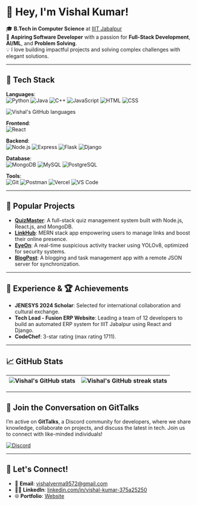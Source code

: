 # 👋 Hey, I'm Vishal Kumar!

🎓 **B.Tech in Computer Science** at [IIIT Jabalpur](https://www.iiitdmj.ac.in/)  
🚀 **Aspiring Software Developer** with a passion for **Full-Stack Development**, **AI/ML**, and **Problem Solving**.  
💡 I love building impactful projects and solving complex challenges with elegant solutions.

---

## 🚀 Tech Stack

**Languages**:  
![Python](https://img.shields.io/badge/-Python-3776AB?style=flat&logo=python&logoColor=white) 
![Java](https://img.shields.io/badge/-Java-007396?style=flat&logo=java&logoColor=white) 
![C++](https://img.shields.io/badge/-C++-00599C?style=flat&logo=cplusplus&logoColor=white) 
![JavaScript](https://img.shields.io/badge/-JavaScript-F7DF1E?style=flat&logo=javascript&logoColor=black)
![HTML](https://img.shields.io/badge/-HTML5-E34F26?style=flat&logo=html5&logoColor=white) 
![CSS](https://img.shields.io/badge/-CSS3-1572B6?style=flat&logo=css3)

![Vishal's GitHub languages](https://github-readme-stats.vercel.app/api/top-langs/?username=vishalverma9572&layout=compact&theme=tokyonight) 

**Frontend**:  
![React](https://img.shields.io/badge/-React-61DAFB?style=flat&logo=react&logoColor=black) 


**Backend**:  
![Node.js](https://img.shields.io/badge/-Node.js-339933?style=flat&logo=node.js&logoColor=white) 
![Express](https://img.shields.io/badge/-Express-000000?style=flat&logo=express&logoColor=white) 
![Flask](https://img.shields.io/badge/-Flask-000000?style=flat&logo=flask&logoColor=white)
![Django](https://img.shields.io/badge/-Django-092E20?style=flat&logo=django&logoColor=white)


**Database**:  
![MongoDB](https://img.shields.io/badge/-MongoDB-47A248?style=flat&logo=mongodb&logoColor=white) 
![MySQL](https://img.shields.io/badge/-MySQL-4479A1?style=flat&logo=mysql&logoColor=white) 
![PostgreSQL](https://img.shields.io/badge/-PostgreSQL-4169E1?style=flat&logo=postgresql&logoColor=white)

**Tools**:  
![Git](https://img.shields.io/badge/-Git-F05032?style=flat&logo=git&logoColor=white) 
![Postman](https://img.shields.io/badge/-Postman-FF6C37?style=flat&logo=postman&logoColor=white) 
![Vercel](https://img.shields.io/badge/-Vercel-000000?style=flat&logo=vercel&logoColor=white) 
![VS Code](https://img.shields.io/badge/-VS%20Code-007ACC?style=flat&logo=visual-studio-code&logoColor=white)

---

## 🌟 Popular Projects

- [**QuizMaster**](https://github.com/vishalverma9572/quizmaster): A full-stack quiz management system built with Node.js, React.js, and MongoDB.
- [**LinkHub**](https://github.com/vishalverma9572/LinkHub): MERN stack app empowering users to manage links and boost their online presence.
- [**EyeOn**](https://github.com/vishalverma9572/EyeOn): A real-time suspicious activity tracker using YOLOv8, optimized for security systems.
- [**BlogPost**](https://github.com/vishalverma9572/BlogPost): A blogging and task management app with a remote JSON server for synchronization.

---

## 💼 Experience & 🏆 Achievements

- **JENESYS 2024 Scholar**: Selected for international collaboration and cultural exchange.
- **Tech Lead - Fusion ERP Website**: Leading a team of 12 developers to build an automated ERP system for IIIT Jabalpur using React and Django.
- **CodeChef**: 3-star rating (max rating 1711).


---

## 📈 GitHub Stats

| ![Vishal's GitHub stats](https://github-readme-stats.vercel.app/api?username=vishalverma9572&count_private=true&show_icons=true&theme=react&rank_icon=github&border_radius=10&cache_seconds=600) | ![Vishal's GitHub streak stats](https://github-readme-streak-stats.herokuapp.com/?user=vishalverma9572&theme=tokyonight) |
|:---:|:---:|


---

## 💬 Join the Conversation on GitTalks

I’m active on **GitTalks**, a Discord community for developers, where we share knowledge, collaborate on projects, and discuss the latest in tech. Join us to connect with like-minded individuals!

[![Discord](https://img.shields.io/badge/Join%20Us%20on%20Discord-7289DA?style=flat&logo=discord&logoColor=white)](https://discord.gg/2bk8FCeN)

---

## 🤝 Let's Connect!

- 📧 **Email**: [vishalverma9572@gmail.com](mailto:vishalverma9572@gmail.com)
- 👨‍💼 **LinkedIn**: [linkedin.com/in/vishal-kumar-375a25250](https://www.linkedin.com/in/vishal-kumar-375a25250/)
- 🌐 **Portfolio**: [Website](https://portfoliovishal-vishal-kumar-s-projects.vercel.app/)
